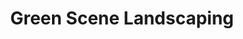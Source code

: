 ---
title: "Green Scene Landscaping"
url: /mount-pleasant/green-scene-landscaping/
shop: groundskeeping
---